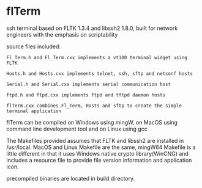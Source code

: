 # flTerm
ssh terminal based on FLTK 1.3.4 and libssh2 1.8.0, built for network engineers with the emphasis on scriptability

source files included:

    Fl_Term.h and Fl_Term.cxx implements a vt100 terminal widget using FLTK
  
    Hosts.h and Hosts.cxx implements telnet, ssh, sftp and netconf hosts
    
    Serial.h and Serial.cxx implements serial communication host
    
    ftpd.h and ftpd.cxx implements ftpd and tftpd daemon hosts
  
    flTerm.cxx combines Fl_Term, Hosts and sftp to create the simple terminal application
  
flTerm can be compiled on Windows using mingW, on MacOS using command line development tool and on Linux using gcc

The Makefiles provided assumes that FLTK and libssh2 are installed in /usr/local. MacOS and Linux Makefile are the same, mingW64 Makefile is a little different in that it uses Windows native crypto library(WinCNG) and includes a resource file to provide file version information and application icon. 

precompiled binaries are located in build directory.
